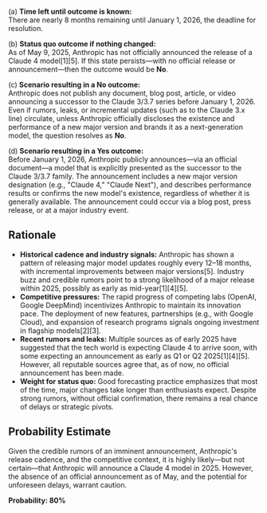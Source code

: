 (a) **Time left until outcome is known:**  
There are nearly 8 months remaining until January 1, 2026, the deadline for resolution.

(b) **Status quo outcome if nothing changed:**  
As of May 9, 2025, Anthropic has not officially announced the release of a Claude 4 model[1][5]. If this state persists—with no official release or announcement—then the outcome would be **No**.

(c) **Scenario resulting in a No outcome:**  
Anthropic does not publish any document, blog post, article, or video announcing a successor to the Claude 3/3.7 series before January 1, 2026. Even if rumors, leaks, or incremental updates (such as to the Claude 3.x line) circulate, unless Anthropic officially discloses the existence and performance of a new major version and brands it as a next-generation model, the question resolves as **No**.

(d) **Scenario resulting in a Yes outcome:**  
Before January 1, 2026, Anthropic publicly announces—via an official document—a model that is explicitly presented as the successor to the Claude 3/3.7 family. The announcement includes a new major version designation (e.g., "Claude 4," "Claude Next"), and describes performance results or confirms the new model's existence, regardless of whether it is generally available. The announcement could occur via a blog post, press release, or at a major industry event.

## Rationale

- **Historical cadence and industry signals:** Anthropic has shown a pattern of releasing major model updates roughly every 12–18 months, with incremental improvements between major versions[5]. Industry buzz and credible rumors point to a strong likelihood of a major release within 2025, possibly as early as mid-year[1][4][5].
- **Competitive pressures:** The rapid progress of competing labs (OpenAI, Google DeepMind) incentivizes Anthropic to maintain its innovation pace. The deployment of new features, partnerships (e.g., with Google Cloud), and expansion of research programs signals ongoing investment in flagship models[2][3].
- **Recent rumors and leaks:** Multiple sources as of early 2025 have suggested that the tech world is expecting Claude 4 to arrive soon, with some expecting an announcement as early as Q1 or Q2 2025[1][4][5]. However, all reputable sources agree that, as of now, no official announcement has been made.
- **Weight for status quo:** Good forecasting practice emphasizes that most of the time, major changes take longer than enthusiasts expect. Despite strong rumors, without official confirmation, there remains a real chance of delays or strategic pivots.

## Probability Estimate

Given the credible rumors of an imminent announcement, Anthropic's release cadence, and the competitive context, it is highly likely—but not certain—that Anthropic will announce a Claude 4 model in 2025. However, the absence of an official announcement as of May, and the potential for unforeseen delays, warrant caution.

**Probability: 80%**
